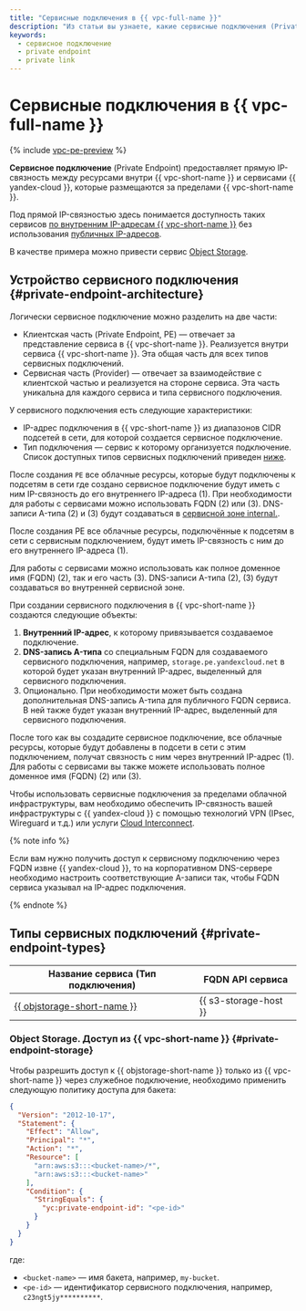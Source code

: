 ```yaml
---
title: "Сервисные подключения в {{ vpc-full-name }}"
description: "Из статьи вы узнаете, какие сервисные подключения (Private Endpoins) используются в {{ vpc-full-name }}."
keywords:
  - сервисное подключение
  - private endpoint
  - private link
---
```


# Сервисные подключения в {{ vpc-full-name }}

{% include [vpc-pe-preview](../../_includes/vpc/pe-preview.md) %}

**Сервисное подключение** (Private Endpoint) предоставляет прямую IP-связность между ресурсами внутри {{ vpc-short-name }} и сервисами {{ yandex-cloud }}, которые размещаются за пределами {{ vpc-short-name }}. 

Под прямой IP-связностью здесь понимается доступность таких сервисов [по внутренним IP-адресам {{ vpc-short-name }}](./address.md#internal-addresses) без использования [публичных IP-адресов](address.md#public-addresses).

В качестве примера можно привести сервис [Object Storage](../../storage/). 

## Устройство сервисного подключения {#private-endpoint-architecture}

Логически сервисное подключение можно разделить на две части:

* Клиентская часть (Private Endpoint, PE) — отвечает за представление сервиса в {{ vpc-short-name }}. Реализуется внутри сервиса {{ vpc-short-name }}. Эта общая часть для всех типов сервисных подключений.
* Сервисная часть (Provider) — отвечает за взаимодействие с клиентской частью и реализуется на стороне сервиса. Эта часть уникальна для каждого сервиса и типа сервисного подключения.

У сервисного подключения есть следующие характеристики:

* IP-адрес подключения в {{ vpc-short-name }} из диапазонов CIDR подсетей в сети, для которой создается сервисное подключение.
* Тип подключения — сервис к которому организуется подключение. Список доступных типов сервисных подключений приведен [ниже](#private-endpoint-types).

После создания `PE` все облачные ресурсы, которые будут подключены к подсетям в сети где создано сервисное подключение будут иметь с ним IP-связность до его внутреннего IP-адреса (1). При необходимости для работы с сервисами можно использовать FQDN (2) или (3). DNS-записи A-типа (2) и (3) будут создаваться в [сервисной зоне internal.](../../dns/concepts/dns-zone.md#service-zones).

После создания PE все облачные ресурсы, подключённые к подсетям в сети с сервисным подключением, будут иметь IP-связность с ним до его внутреннего IP-адреса (1).

Для работы с сервисами можно использовать как полное доменное имя (FQDN) (2), так и его часть (3). DNS-записи A-типа (2), (3) будут создаваться во внутренней сервисной зоне.

При создании сервисного подключения в {{ vpc-short-name }} создаются следующие объекты:

1. **Внутренний IP-адрес**, к которому привязывается создаваемое подключение.
2. **DNS-запись A-типа** со специальным FQDN для создаваемого сервисного подключения, например, `storage.pe.yandexcloud.net` в которой будет указан внутренний IP-адрес, выделенный для сервисного подключения.
3. Опционально. При необходимости может быть создана дополнительная DNS-запись A-типа для публичного FQDN сервиса. В ней также будет указан внутренний IP-адрес, выделенный для сервисного подключения.

После того как вы создадите сервисное подключение, все облачные ресурсы, которые будут добавлены в подсети в сети с этим подключением, получат связность с ним через внутренний IP-адрес (1). Для работы с сервисами вы также можете использовать полное доменное имя (FQDN) (2) или (3).

Чтобы использовать сервисные подключения за пределами облачной инфраструктуры, вам необходимо обеспечить IP-связность вашей инфраструктуры с {{ yandex-cloud }} с помощью технологий VPN (IPsec, Wireguard и т.д.) или услуги [Cloud Interconnect](../../interconnect/).

{% note info %}

Если вам нужно получить доступ к сервисному подключению через FQDN извне {{ yandex-cloud }}, то на корпоративном DNS-сервере необходимо настроить соответствующие A-записи так, чтобы FQDN сервиса указывал на IP-адрес подключения.

{% endnote %}

## Типы сервисных подключений {#private-endpoint-types}

| Название сервиса (Тип подключения) | FQDN API сервиса |
| --- | --- |
| [{{ objstorage-short-name }}](../../storage/) | {{ s3-storage-host }} |


### Object Storage. Доступ из {{ vpc-short-name }} {#private-endpoint-storage}

Чтобы разрешить доступ к {{ objstorage-short-name }} только из {{ vpc-short-name }} через служебное подключение, необходимо применить следующую политику доступа для бакета:

```json
{
  "Version": "2012-10-17",
  "Statement": {
    "Effect": "Allow",
    "Principal": "*",
    "Action": "*",
    "Resource": [
      "arn:aws:s3:::<bucket-name>/*",
      "arn:aws:s3:::<bucket-name>"
    ],
    "Condition": {
      "StringEquals": {
        "yc:private-endpoint-id": "<pe-id>"
      }
    }
  }
}
```

где:

* `<bucket-name>` — имя бакета, например, `my-bucket`.
* `<pe-id>` — идентификатор сервисного подключения, например, `c23ngt5jy**********`.

